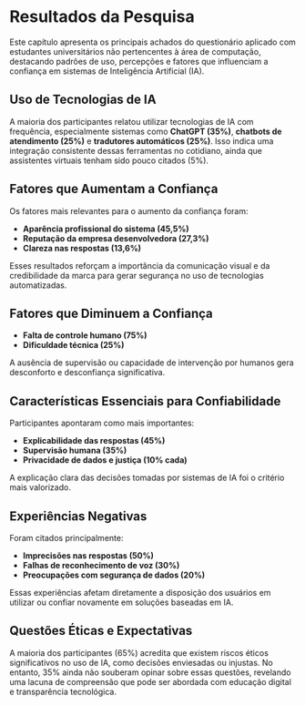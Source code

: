 # Resultados da Pesquisa

Este capítulo apresenta os principais achados do questionário aplicado com estudantes universitários não pertencentes à área de computação, destacando padrões de uso, percepções e fatores que influenciam a confiança em sistemas de Inteligência Artificial (IA).

## Uso de Tecnologias de IA

A maioria dos participantes relatou utilizar tecnologias de IA com frequência, especialmente sistemas como **ChatGPT (35%)**, **chatbots de atendimento (25%)** e **tradutores automáticos (25%)**. Isso indica uma integração consistente dessas ferramentas no cotidiano, ainda que assistentes virtuais tenham sido pouco citados (5%).

## Fatores que Aumentam a Confiança

Os fatores mais relevantes para o aumento da confiança foram:

- **Aparência profissional do sistema (45,5%)**
- **Reputação da empresa desenvolvedora (27,3%)**
- **Clareza nas respostas (13,6%)**

Esses resultados reforçam a importância da comunicação visual e da credibilidade da marca para gerar segurança no uso de tecnologias automatizadas.

## Fatores que Diminuem a Confiança

- **Falta de controle humano (75%)**
- **Dificuldade técnica (25%)**

A ausência de supervisão ou capacidade de intervenção por humanos gera desconforto e desconfiança significativa.

## Características Essenciais para Confiabilidade

Participantes apontaram como mais importantes:

- **Explicabilidade das respostas (45%)**
- **Supervisão humana (35%)**
- **Privacidade de dados e justiça (10% cada)**

A explicação clara das decisões tomadas por sistemas de IA foi o critério mais valorizado.

## Experiências Negativas

Foram citados principalmente:

- **Imprecisões nas respostas (50%)**
- **Falhas de reconhecimento de voz (30%)**
- **Preocupações com segurança de dados (20%)**

Essas experiências afetam diretamente a disposição dos usuários em utilizar ou confiar novamente em soluções baseadas em IA.

## Questões Éticas e Expectativas

A maioria dos participantes (65%) acredita que existem riscos éticos significativos no uso de IA, como decisões enviesadas ou injustas. No entanto, 35% ainda não souberam opinar sobre essas questões, revelando uma lacuna de compreensão que pode ser abordada com educação digital e transparência tecnológica.
